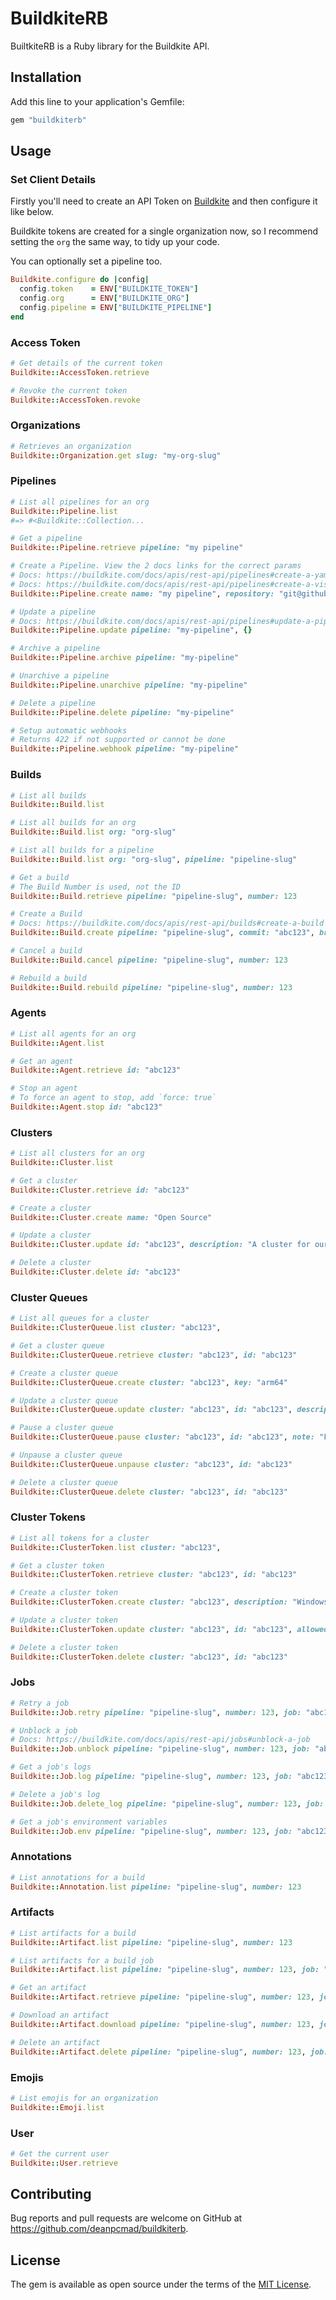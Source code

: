 # BuildkiteRB

BuiltkiteRB is a Ruby library for the Buildkite API.

## Installation

Add this line to your application's Gemfile:

```ruby
gem "buildkiterb"
```

## Usage

### Set Client Details

Firstly you'll need to create an API Token on [Buildkite](https://buildkite.com/user/api-access-tokens)
and then configure it like below.

Buildkite tokens are created for a single organization now, so I recommend setting the `org` the same way,
to tidy up your code.

You can optionally set a pipeline too.

```ruby
Buildkite.configure do |config|
  config.token    = ENV["BUILDKITE_TOKEN"]
  config.org      = ENV["BUILDKITE_ORG"]
  config.pipeline = ENV["BUILDKITE_PIPELINE"]
end

```

### Access Token

```ruby
# Get details of the current token
Buildkite::AccessToken.retrieve

# Revoke the current token
Buildkite::AccessToken.revoke
```

### Organizations

```ruby
# Retrieves an organization
Buildkite::Organization.get slug: "my-org-slug"
```

### Pipelines

```ruby
# List all pipelines for an org
Buildkite::Pipeline.list
#=> #<Buildkite::Collection...

# Get a pipeline
Buildkite::Pipeline.retrieve pipeline: "my pipeline"

# Create a Pipeline. View the 2 docs links for the correct params
# Docs: https://buildkite.com/docs/apis/rest-api/pipelines#create-a-yaml-pipeline
# Docs: https://buildkite.com/docs/apis/rest-api/pipelines#create-a-visual-step-pipeline
Buildkite::Pipeline.create name: "my pipeline", repository: "git@github.com:user/repo.git", configuration: {}

# Update a pipeline
# Docs: https://buildkite.com/docs/apis/rest-api/pipelines#update-a-pipeline
Buildkite::Pipeline.update pipeline: "my-pipeline", {}

# Archive a pipeline
Buildkite::Pipeline.archive pipeline: "my-pipeline"

# Unarchive a pipeline
Buildkite::Pipeline.unarchive pipeline: "my-pipeline"

# Delete a pipeline
Buildkite::Pipeline.delete pipeline: "my-pipeline"

# Setup automatic webhooks
# Returns 422 if not supported or cannot be done
Buildkite::Pipeline.webhook pipeline: "my-pipeline"
```

### Builds

```ruby
# List all builds
Buildkite::Build.list

# List all builds for an org
Buildkite::Build.list org: "org-slug"

# List all builds for a pipeline
Buildkite::Build.list org: "org-slug", pipeline: "pipeline-slug"

# Get a build
# The Build Number is used, not the ID
Buildkite::Build.retrieve pipeline: "pipeline-slug", number: 123

# Create a Build
# Docs: https://buildkite.com/docs/apis/rest-api/builds#create-a-build
Buildkite::Build.create pipeline: "pipeline-slug", commit: "abc123", branch: "master"

# Cancel a build
Buildkite::Build.cancel pipeline: "pipeline-slug", number: 123

# Rebuild a build
Buildkite::Build.rebuild pipeline: "pipeline-slug", number: 123
```

### Agents

```ruby
# List all agents for an org
Buildkite::Agent.list

# Get an agent
Buildkite::Agent.retrieve id: "abc123"

# Stop an agent
# To force an agent to stop, add `force: true`
Buildkite::Agent.stop id: "abc123"
```

### Clusters

```ruby
# List all clusters for an org
Buildkite::Cluster.list

# Get a cluster
Buildkite::Cluster.retrieve id: "abc123"

# Create a cluster
Buildkite::Cluster.create name: "Open Source"

# Update a cluster
Buildkite::Cluster.update id: "abc123", description: "A cluster for our Open Source projects"

# Delete a cluster
Buildkite::Cluster.delete id: "abc123"
```

### Cluster Queues

```ruby
# List all queues for a cluster
Buildkite::ClusterQueue.list cluster: "abc123",

# Get a cluster queue
Buildkite::ClusterQueue.retrieve cluster: "abc123", id: "abc123"

# Create a cluster queue
Buildkite::ClusterQueue.create cluster: "abc123", key: "arm64"

# Update a cluster queue
Buildkite::ClusterQueue.update cluster: "abc123", id: "abc123", description: "For ARM64 builds"

# Pause a cluster queue
Buildkite::ClusterQueue.pause cluster: "abc123", id: "abc123", note: "For maintenance"

# Unpause a cluster queue
Buildkite::ClusterQueue.unpause cluster: "abc123", id: "abc123"

# Delete a cluster queue
Buildkite::ClusterQueue.delete cluster: "abc123", id: "abc123"
```

### Cluster Tokens

```ruby
# List all tokens for a cluster
Buildkite::ClusterToken.list cluster: "abc123",

# Get a cluster token
Buildkite::ClusterToken.retrieve cluster: "abc123", id: "abc123"

# Create a cluster token
Buildkite::ClusterToken.create cluster: "abc123", description: "Windows Agents"

# Update a cluster token
Buildkite::ClusterToken.update cluster: "abc123", id: "abc123", allowed_ip_addresses: "1.1.1.1"

# Delete a cluster token
Buildkite::ClusterToken.delete cluster: "abc123", id: "abc123"
```


### Jobs

```ruby
# Retry a job
Buildkite::Job.retry pipeline: "pipeline-slug", number: 123, job: "abc123"

# Unblock a job
# Docs: https://buildkite.com/docs/apis/rest-api/jobs#unblock-a-job
Buildkite::Job.unblock pipeline: "pipeline-slug", number: 123, job: "abc123", {}

# Get a job's logs
Buildkite::Job.log pipeline: "pipeline-slug", number: 123, job: "abc123"

# Delete a job's log
Buildkite::Job.delete_log pipeline: "pipeline-slug", number: 123, job: "abc123"

# Get a job's environment variables
Buildkite::Job.env pipeline: "pipeline-slug", number: 123, job: "abc123"
```

### Annotations

```ruby
# List annotations for a build
Buildkite::Annotation.list pipeline: "pipeline-slug", number: 123
```

### Artifacts

```ruby
# List artifacts for a build
Buildkite::Artifact.list pipeline: "pipeline-slug", number: 123

# List artifacts for a build job
Buildkite::Artifact.list pipeline: "pipeline-slug", number: 123, job: "abc123"

# Get an artifact
Buildkite::Artifact.retrieve pipeline: "pipeline-slug", number: 123, job: "abc123", id: "123abc"

# Download an artifact
Buildkite::Artifact.download pipeline: "pipeline-slug", number: 123, job: "abc123", id: "123abc"

# Delete an artifact
Buildkite::Artifact.delete pipeline: "pipeline-slug", number: 123, job: "abc123", id: "123abc"
```

### Emojis

```ruby
# List emojis for an organization
Buildkite::Emoji.list
```

### User

```ruby
# Get the current user
Buildkite::User.retrieve
```

## Contributing

Bug reports and pull requests are welcome on GitHub at https://github.com/deanpcmad/buildkiterb.

## License

The gem is available as open source under the terms of the [MIT License](https://opensource.org/licenses/MIT).
